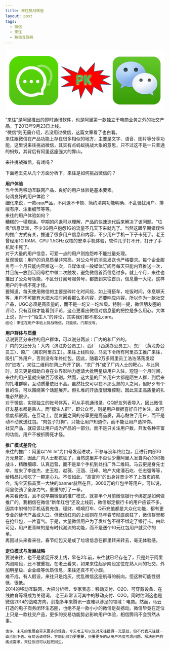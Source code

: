 ```yaml
---
title: 来往挑战微信 
layout: post 
tags:
  - 微信
  - 来往
  - 移动互联网
---
```


![](/media/images/201402/laiwang_vs_weixin.png)  


“来往”是阿里推出的即时通讯软件，也是阿里第一款独立于电商业务之外的社交产品，于2013年9月23日上线。  
“微信”则无需介绍，若没用过微信，这篇文章看了也白看。  
来往跟微信在产品功能上存在很多相似的地方，主要是文字、语音、图片等分享功能，这里说来往挑战微信，其实有点蚂蚁挑战大象的意思，只不过这不是一只普通的蚂蚁，其背后有阿里这座强大的靠山。  

来往挑战微信，有戏吗？  

下面老王先从几个方面分析下，来往是如何挑战微信的？  

**用户体验**  
当今优秀移动互联网产品，良好的用户体验是基本要素。  
何谓良好的用户体验？  
细化来说，一款app产品，不闪退不卡顿、简约清爽功能明确、不乱骚扰用户、排版有序、注重细节等等。  
来往的用户体验如何？  
糟糕的一塌糊涂。早期的闪退可以理解，产品的快速迭代后来解决了该问题。“垃圾”信息泛滥，不少3G用户抱怨1G的流量不几天下来就光了。当然这跟早期错误性的推广方式有关，推送了很多用户信息和内容，不少用户手机一下子卡死了。老王曾经用1G RAM、CPU 1.5GHz双核的安卓手机体验，软件几乎打不开，打开了手机就卡死了。  
对于大量的用户信息，可爱一点的用户则抱怨咋不能批量处理。  
反观微信：用户的消息质量非常高，对公众号的消息发送也严格要求。每个企业服务号一个月只能内容推送一次，自媒体或一般媒体订阅号每天只能内容推送一次，并且统一放到订阅号栏中做二次触发，避免微信首页信息过多。就上个月，来往也推出了公众号功能，不区分订阅号服务号，都放到来往首页，信息量一大坨。这样用户的手机不死才怪。  
要知道，每天使用微信的主要是碎片化时间段，如上班搭车，吃饭时间，休息聊天等，用户不可能有大把大把时间看那么多内容，还要响应内容。所以作为一款社交产品，UGC必须是高质量的，而不是一坨又一坨垃圾。特别一提，微信朋友圈的评论，只有互粉才能看到评论，这点更看出微信对信息量的把控是多么用心。大体上说，对一个“陌生人”的评论，其实我们都不那么care。  
`结论：来往在用户体验上挑战微信，只能说，门都没有。`  

**用户群体与质量**  
话说要区分来往的用户群体，可以说分两派：厂内的和厂外的。  
厂内的又细分为：大内（滨江办公员工）、西厂（西溪办公员工）、东厂（黄龙办公员工）、原厂（离职阿里员工）。来往上线阶段，马云下令所有阿里员工推广来往，吸引厂外用户，否则没有年终红包。因此，随着2万多阿里员工浩浩荡荡发起的“进攻”，来往二维码在网上炸开了锅，“求厂外”成了厂内人士的靶心。与此同时，马云更是借助自身在业界影响力邀请大批明星级用户入驻，短短一个月时间，来往的用户量就突破百万级别。然而，这大量的厂外用户大都是陌生人群，到后来的扎堆群聊，互动质量依旧不高。虽然社交可以在不那么熟的人之间，但好歹有个目的性，可以围绕某个话题展开。但扎堆的开放度很难控制，因此真正高质量的扎堆必然很少。  
对于微信，实现独立的账号体系，可从手机通讯录、QQ好友列表导入，因此微信好友基本都是熟人。而“模生人群”，即公众号，则是用户根据喜好自行关注，故可信度都很高。在互动上，朋友圈之间的分享更是高品质，真心黏住了用户，而不是动不动就送红包。“肉包子打狗”，只能让用户知道你，而不能让用户选择你。  
社交产品，就应该让用户成为产品的一部分。而不是只关注用户数，开发各种丰富的功能，用户不被折腾死才怪。  

**推广模式差异化**  
来往的推广：阿里以“All In”为口号发起进攻，不参与没年终红包，且进行内部10万元悬赏，因此厂内人士都疯狂了，当然这里并不否认少量阿里人发自内心的积极战斗，精雕细琢、认真运营，而不是拿个手机到处扫厂外二维码。马云更是身先士卒，拉来了李连杰、史玉柱、赵薇、汪涵、汪峰、地产大佬潘石屹、任志强等等，给精品扎堆吃了一颗定心丸。不仅如此，“高富帅”的出身背景少不了上首页的机会，淘宝天猫首页一大块的banner赫然在目，3000万的红包坐等用户。可以说，阿里使劲了全身力气，重重的打了一拳。  
再来看微信，且不说早期微信的推广模式，就拿半个月前微信银行卡绑定是如何做推广的。我相信在微信“新年红包”还没上线前，微信绑定银行卡的用户应该不多，因其中附带的手机话费充值、理财、嘀嘀打车、Q币充值都是大众化功能，都有更专业的替代产品或入口。但微信红包的上线则在马年春节彻底疯狂了，微信群里都在抢红包，一片喜气。于是，大量微信用户为了发红包不得不绑定了银行卡。由此可见，用户更青睐的是有时代潮流的功能，而不是送个10元红包用户就买你的单。  
再回过头来看来往，春节红包又是成了垃圾信息在群里转来转去，毫无体验感。  

**定位模式与发展战略**  
要说来往，也不是紧促开发上线，早在2年前，来往就已经存在了，只是处于阿里内测阶段，还不被重视。在老王看来，如果来往起步阶段定位在熟人间的社交，外加明星级、企业级等优质信息，来往还真不可小觑。  
难不成，有人假设，来往只是炮灰，扰乱微信这座航母的航向。但这种可能性很低、很低。  
2014的移动互联网，大把分析师、专家表态：移动支付、O2O、可穿戴设备、在线教育等将成为关键词。
老王非常认可其中的移动支付、O2O，同时估测这也是微信2014的战略方向，剑指多年来腾讯一直难以涉足的领域：电商。然而，马云打造的电子商务闭环生态圈，也绝不是一款小小的微信足矣撼动。微信毕竟在定位上只是一款社交产品，更多的交易功能势必影响用户体验，相信腾讯不会贸然从事。  

`也许，未来的发展会带来更多的惊喜。今天老王可以说对来往批得一无是处，但不代表来往就一直沦陷下去。有句话说得好，方向比努力更重要，只要更多的从用户角度考虑问题，解决用户的痛点需求，来往依旧可以起死回生。`

